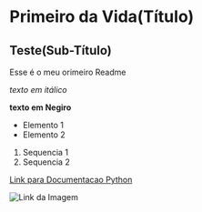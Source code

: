 # Primeiro da Vida(Título)
## Teste(Sub-Título)
Esse é o meu orimeiro Readme

*texto em itálico*

**texto em Negiro**

- Elemento 1
- Elemento 2

1) Sequencia 1
2) Sequencia 2

[Link para Documentacao Python](https://docs.python.org/3/)

![Link da Imagem](https://res.cloudinary.com/jerrick/image/upload/fl_progressive,q_auto,w_1024/607562ae858433001d855bc4.png)